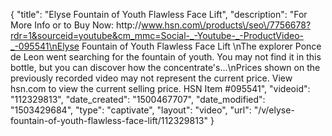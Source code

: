 {
    "title": "Elyse Fountain of Youth Flawless Face Lift",
    "description": "For More Info or to Buy Now: http:\/\/www.hsn.com\/products\/seo\/7756678?rdr=1&sourceid=youtube&cm_mmc=Social-_-Youtube-_-ProductVideo-_-095541\nElyse Fountain of Youth Flawless Face Lift \nThe explorer Ponce de Leon went searching for the fountain of youth. You may not find it in this bottle, but you can discover how the concentrate's...\nPrices shown on the previously recorded video may not represent the current price.  View hsn.com to view the current selling price. HSN Item #095541",
    "videoid": "112329813",
    "date_created": "1500467707",
    "date_modified": "1503429684",
    "type": "captivate",
    "layout": "video",
    "url": "\/v\/elyse-fountain-of-youth-flawless-face-lift\/112329813"
}
